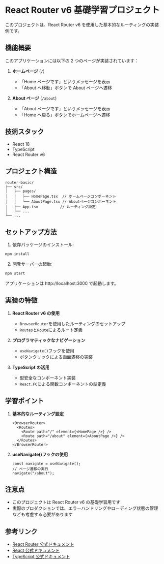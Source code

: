# React Router v6 基礎学習プロジェクト

このプロジェクトは、React Router v6 を使用した基本的なルーティングの実装例です。

## 機能概要

このアプリケーションには以下の 2 つのページが実装されています：

1. **ホームページ** (`/`)

   - 「Home ページです」というメッセージを表示
   - 「About へ移動」ボタンで About ページへ遷移

2. **About ページ** (`/about`)
   - 「About ページです」というメッセージを表示
   - 「Home へ戻る」ボタンでホームページへ遷移

## 技術スタック

- React 18
- TypeScript
- React Router v6

## プロジェクト構造

```
router-basic/
├── src/
│   ├── pages/
│   │   ├── HomePage.tsx  // ホームページコンポーネント
│   │   └── AboutPage.tsx // Aboutページコンポーネント
│   ├── App.tsx          // ルーティング設定
│   └── ...
└── ...
```

## セットアップ方法

1. 依存パッケージのインストール:

```bash
npm install
```

2. 開発サーバーの起動:

```bash
npm start
```

アプリケーションは http://localhost:3000 で起動します。

## 実装の特徴

1. **React Router v6 の使用**

   - `BrowserRouter`を使用したルーティングのセットアップ
   - `Routes`と`Route`によるルート定義

2. **プログラマティックなナビゲーション**

   - `useNavigate()`フックを使用
   - ボタンクリックによる画面遷移の実装

3. **TypeScript の活用**
   - 型安全なコンポーネント実装
   - `React.FC`による関数コンポーネントの型定義

## 学習ポイント

1. **基本的なルーティング設定**

   ```tsx
   <BrowserRouter>
     <Routes>
       <Route path="/" element={<HomePage />} />
       <Route path="/about" element={<AboutPage />} />
     </Routes>
   </BrowserRouter>
   ```

2. **useNavigate()フックの使用**
   ```tsx
   const navigate = useNavigate();
   // ページ遷移の実行
   navigate("/about");
   ```

## 注意点

- このプロジェクトは React Router v6 の基礎学習用です
- 実際のプロダクションでは、エラーハンドリングやローディング状態の管理なども考慮する必要があります

## 参考リンク

- [React Router 公式ドキュメント](https://reactrouter.com/)
- [React 公式ドキュメント](https://react.dev/)
- [TypeScript 公式ドキュメント](https://www.typescriptlang.org/)
